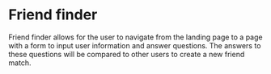 # Friend finder
Friend finder allows for the user to navigate from the landing page to a page with a form to input user information and answer questions. The answers to these questions will be compared to other users to create a new friend match.

